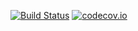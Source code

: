 [![Build Status](https://travis-ci.org/byapparov/recommender.svg?branch=master)](https://travis-ci.org/byapparov/recommender)
[![codecov.io](https://codecov.io/github/byapparov/recommender/coverage.svg?branch=master)](https://codecov.io/github/byapparov/recommender?branch=master)
